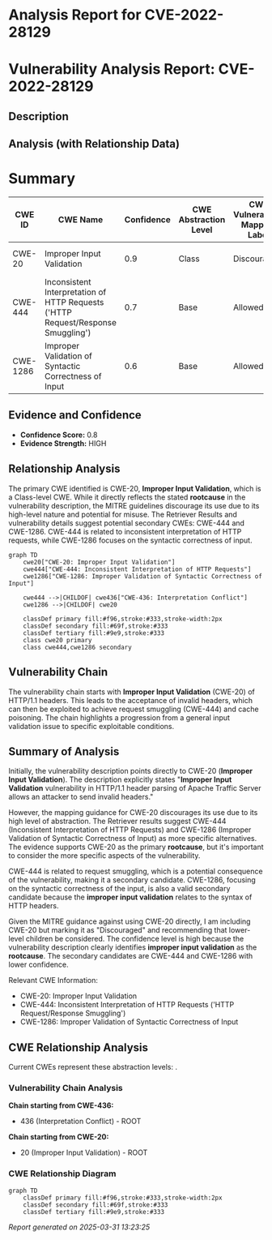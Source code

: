 # Analysis Report for CVE-2022-28129

# Vulnerability Analysis Report: CVE-2022-28129

## Description



## Analysis (with Relationship Data)

# Summary
| CWE ID | CWE Name | Confidence | CWE Abstraction Level | CWE Vulnerability Mapping Label | CWE-Vulnerability Mapping Notes |
|---|---|---|---|---|---|
| CWE-20 | Improper Input Validation | 0.9 | Class | Discouraged | Consider lower-level children. |
| CWE-444 | Inconsistent Interpretation of HTTP Requests ('HTTP Request/Response Smuggling') | 0.7 | Base | Allowed | Secondary candidate. |
| CWE-1286 | Improper Validation of Syntactic Correctness of Input | 0.6 | Base | Allowed | Secondary candidate. |

## Evidence and Confidence

*   **Confidence Score:** 0.8
*   **Evidence Strength:** HIGH

## Relationship Analysis
The primary CWE identified is CWE-20, **Improper Input Validation**, which is a Class-level CWE. While it directly reflects the stated **rootcause** in the vulnerability description, the MITRE guidelines discourage its use due to its high-level nature and potential for misuse. The Retriever Results and vulnerability details suggest potential secondary CWEs: CWE-444 and CWE-1286. CWE-444 is related to inconsistent interpretation of HTTP requests, while CWE-1286 focuses on the syntactic correctness of input.

```mermaid
graph TD
    cwe20["CWE-20: Improper Input Validation"]
    cwe444["CWE-444: Inconsistent Interpretation of HTTP Requests"]
    cwe1286["CWE-1286: Improper Validation of Syntactic Correctness of Input"]

    cwe444 -->|CHILDOF| cwe436["CWE-436: Interpretation Conflict"]
    cwe1286 -->|CHILDOF| cwe20
    
    classDef primary fill:#f96,stroke:#333,stroke-width:2px
    classDef secondary fill:#69f,stroke:#333
    classDef tertiary fill:#9e9,stroke:#333
    class cwe20 primary
    class cwe444,cwe1286 secondary
```

## Vulnerability Chain
The vulnerability chain starts with **Improper Input Validation** (CWE-20) of HTTP/1.1 headers. This leads to the acceptance of invalid headers, which can then be exploited to achieve request smuggling (CWE-444) and cache poisoning. The chain highlights a progression from a general input validation issue to specific exploitable conditions.

## Summary of Analysis
Initially, the vulnerability description points directly to CWE-20 (**Improper Input Validation**). The description explicitly states "**Improper Input Validation** vulnerability in HTTP/1.1 header parsing of Apache Traffic Server allows an attacker to send invalid headers."

However, the mapping guidance for CWE-20 discourages its use due to its high level of abstraction. The Retriever results suggest CWE-444 (Inconsistent Interpretation of HTTP Requests) and CWE-1286 (Improper Validation of Syntactic Correctness of Input) as more specific alternatives. The evidence supports CWE-20 as the primary **rootcause**, but it's important to consider the more specific aspects of the vulnerability.

CWE-444 is related to request smuggling, which is a potential consequence of the vulnerability, making it a secondary candidate. CWE-1286, focusing on the syntactic correctness of the input, is also a valid secondary candidate because the **improper input validation** relates to the syntax of HTTP headers.

Given the MITRE guidance against using CWE-20 directly, I am including CWE-20 but marking it as "Discouraged" and recommending that lower-level children be considered. The confidence level is high because the vulnerability description clearly identifies **improper input validation** as the **rootcause**. The secondary candidates are CWE-444 and CWE-1286 with lower confidence.

Relevant CWE Information:
- CWE-20: Improper Input Validation
- CWE-444: Inconsistent Interpretation of HTTP Requests ('HTTP Request/Response Smuggling')
- CWE-1286: Improper Validation of Syntactic Correctness of Input


## CWE Relationship Analysis

Current CWEs represent these abstraction levels: .


### Vulnerability Chain Analysis

**Chain starting from CWE-436:**
- 436 (Interpretation Conflict) - ROOT


**Chain starting from CWE-20:**
- 20 (Improper Input Validation) - ROOT



### CWE Relationship Diagram

```mermaid
graph TD
    classDef primary fill:#f96,stroke:#333,stroke-width:2px
    classDef secondary fill:#69f,stroke:#333
    classDef tertiary fill:#9e9,stroke:#333
```



*Report generated on 2025-03-31 13:23:25*
